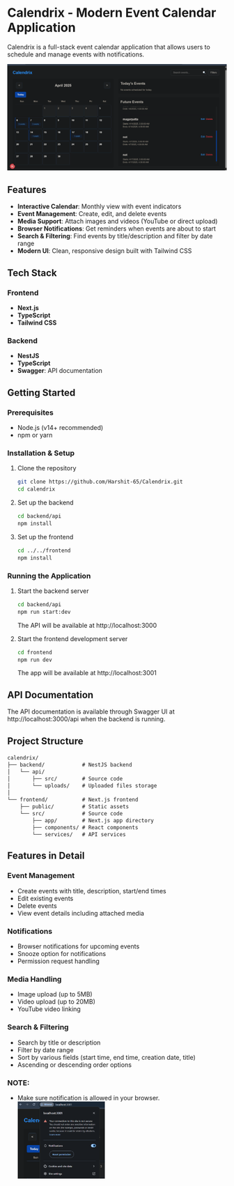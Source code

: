# Calendrix - Modern Event Calendar Application

Calendrix is a full-stack event calendar application that allows users to schedule and manage events with notifications.

![Calendrix Screenshot](./screenshot.png)

## Features

- **Interactive Calendar**: Monthly view with event indicators
- **Event Management**: Create, edit, and delete events
- **Media Support**: Attach images and videos (YouTube or direct upload)
- **Browser Notifications**: Get reminders when events are about to start
- **Search & Filtering**: Find events by title/description and filter by date range
- **Modern UI**: Clean, responsive design built with Tailwind CSS

## Tech Stack

### Frontend

- **Next.js**
- **TypeScript**
- **Tailwind CSS**

### Backend

- **NestJS**
- **TypeScript**
- **Swagger**: API documentation

## Getting Started

### Prerequisites

- Node.js (v14+ recommended)
- npm or yarn

### Installation & Setup

1. Clone the repository

   ```bash
   git clone https://github.com/Harshit-65/Calendrix.git
   cd calendrix
   ```

2. Set up the backend

   ```bash
   cd backend/api
   npm install
   ```

3. Set up the frontend
   ```bash
   cd ../../frontend
   npm install
   ```

### Running the Application

1. Start the backend server

   ```bash
   cd backend/api
   npm run start:dev
   ```

   The API will be available at http://localhost:3000

2. Start the frontend development server
   ```bash
   cd frontend
   npm run dev
   ```
   The app will be available at http://localhost:3001

## API Documentation

The API documentation is available through Swagger UI at http://localhost:3000/api when the backend is running.

## Project Structure

```
calendrix/
├── backend/            # NestJS backend
│   └── api/
│       ├── src/        # Source code
│       └── uploads/    # Uploaded files storage
│
└── frontend/           # Next.js frontend
    ├── public/         # Static assets
    └── src/            # Source code
        ├── app/        # Next.js app directory
        ├── components/ # React components
        └── services/   # API services
```

## Features in Detail

### Event Management

- Create events with title, description, start/end times
- Edit existing events
- Delete events
- View event details including attached media

### Notifications

- Browser notifications for upcoming events
- Snooze option for notifications
- Permission request handling

### Media Handling

- Image upload (up to 5MB)
- Video upload (up to 20MB)
- YouTube video linking

### Search & Filtering

- Search by title or description
- Filter by date range
- Sort by various fields (start time, end time, creation date, title)
- Ascending or descending order options

### NOTE:

- Make sure notification is allowed in your browser.
  <br />
  <img src="./notification.png" alt="notification-permission" width="200" hieght="200" />
